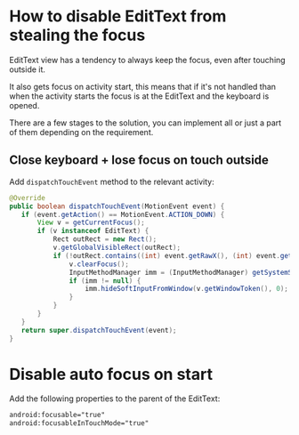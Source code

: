 # How to disable EditText from stealing the focus
EditText view has a tendency to always keep the focus, even after touching outside it.

It also gets focus on activity start, this means that if it's not handled than when the activity starts the focus is at the EditText and the keyboard is opened.

There are a few stages to the solution, you can implement all or just a part of them depending on the requirement.
## Close keyboard + lose focus on touch outside
Add `dispatchTouchEvent` method to the relevant activity:
```java
@Override
public boolean dispatchTouchEvent(MotionEvent event) {
   if (event.getAction() == MotionEvent.ACTION_DOWN) {
       View v = getCurrentFocus();
       if (v instanceof EditText) {
           Rect outRect = new Rect();
           v.getGlobalVisibleRect(outRect);
           if (!outRect.contains((int) event.getRawX(), (int) event.getRawY())) {
               v.clearFocus();
               InputMethodManager imm = (InputMethodManager) getSystemService(Context.INPUT_METHOD_SERVICE);
               if (imm != null) {
                   imm.hideSoftInputFromWindow(v.getWindowToken(), 0);
               }
           }
       }
   }
   return super.dispatchTouchEvent(event);
}
```
# Disable auto focus on start 
Add the following properties to the parent of the EditText:
```xml
android:focusable="true"
android:focusableInTouchMode="true"
```
